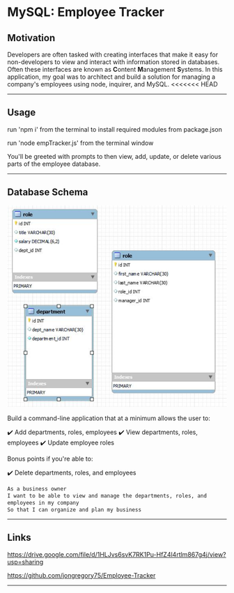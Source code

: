 # MySQL: Employee Tracker

## Motivation

Developers are often tasked with creating interfaces that make it easy for non-developers to view and interact with information stored in databases. Often these interfaces are known as **C**ontent **M**anagement **S**ystems. In this application, my goal was to architect and build a solution for managing a company's employees using node, inquirer, and MySQL.
<<<<<<< HEAD

---

## Usage

run 'npm i' from the terminal to install required modules from package.json

run 'node empTracker.js' from the terminal window

You'll be greeted with prompts to then view, add, update, or delete various parts of the employee database.

---

## Database Schema

![Database Schema](/Images/schema.JPG)

Build a command-line application that at a minimum allows the user to:

:heavy_check_mark: Add departments, roles, employees
:heavy_check_mark: View departments, roles, employees
:heavy_check_mark: Update employee roles

Bonus points if you're able to:

:heavy_check_mark: Delete departments, roles, and employees

```
As a business owner
I want to be able to view and manage the departments, roles, and employees in my company
So that I can organize and plan my business
```

---

## Links

https://drive.google.com/file/d/1HLJvs6svK7RK1Pu-HfZ4l4rtlm867g4j/view?usp=sharing

https://github.com/jongregory75/Employee-Tracker

---
